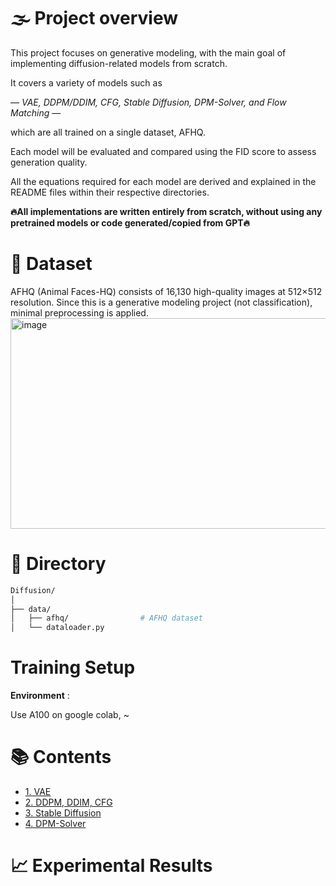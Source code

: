 # 🌫️ Project overview

This project focuses on generative modeling, with the main goal of implementing diffusion-related models from scratch.

It covers a variety of models such as 

— *VAE, DDPM/DDIM, CFG, Stable Diffusion, DPM-Solver, and Flow Matching* — 

which are all trained on a single dataset, AFHQ.

Each model will be evaluated and compared using the FID score to assess generation quality. 

All the equations required for each model are derived and explained in the README files within their respective directories.



**🔥All implementations are written entirely from scratch, without using any pretrained models or code generated/copied from GPT🔥**



# 🐾 Dataset
AFHQ (Animal Faces-HQ) consists of 16,130 high-quality images at 512×512 resolution. Since this is a generative modeling project (not classification), minimal preprocessing is applied.
<img width="2354" height="337" alt="image" src="https://github.com/user-attachments/assets/287be022-c4ba-4157-b4cd-24d0de5691ca" />


# 📁 Directory

```bash
Diffusion/
│
├── data/
│   ├── afhq/                # AFHQ dataset
│   └── dataloader.py        
```

# Training Setup

**Environment** : 

Use A100 on google colab, ~

# 📚 Contents
- [1. VAE](vae/)
- [2. DDPM, DDIM, CFG](ddpm_ddim_cfg/)
- [3. Stable Diffusion](stable_diffusion/)
- [4. DPM-Solver](dpm_solver/)


# 📈 Experimental Results



